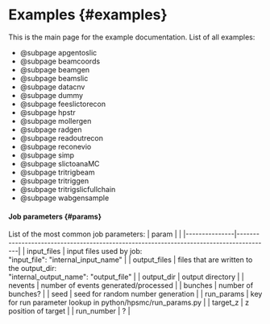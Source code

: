 Examples  {#examples}
========

This is the main page for the example documentation.
List of all examples:
- @subpage apgentoslic
- @subpage beamcoords
- @subpage beamgen
- @subpage beamslic
- @subpage datacnv
- @subpage dummy
- @subpage feeslictorecon
- @subpage hpstr
- @subpage mollergen
- @subpage radgen
- @subpage readoutrecon
- @subpage reconevio
- @subpage simp
- @subpage slictoanaMC
- @subpage tritrigbeam
- @subpage tritriggen
- @subpage tritrigslicfullchain
- @subpage wabgensample

#### Job parameters    {#params}
List of the most common job parameters:
| param         |                                                                                        |
|---------------|----------------------------------------------------------------------------------------|
| input\_files  | input files used by job:<br>"input\_file": "internal\_input\_name"                     |
| output\_files | files that are written to the output\_dir:<br>"internal\_output\_name": "output\_file" |
| output\_dir   | output directory                                                                       |
| nevents       | number of events generated/processed                                                   |
| bunches       | number of bunches?                                                                     |
| seed          | seed for random number generation                                                      |
| run\_params   | key for run parameter lookup in python/hpsmc/run\_params.py                            |
| target\_z     | z position of target                                                                   |
| run\_number   | ?                                                                                      |